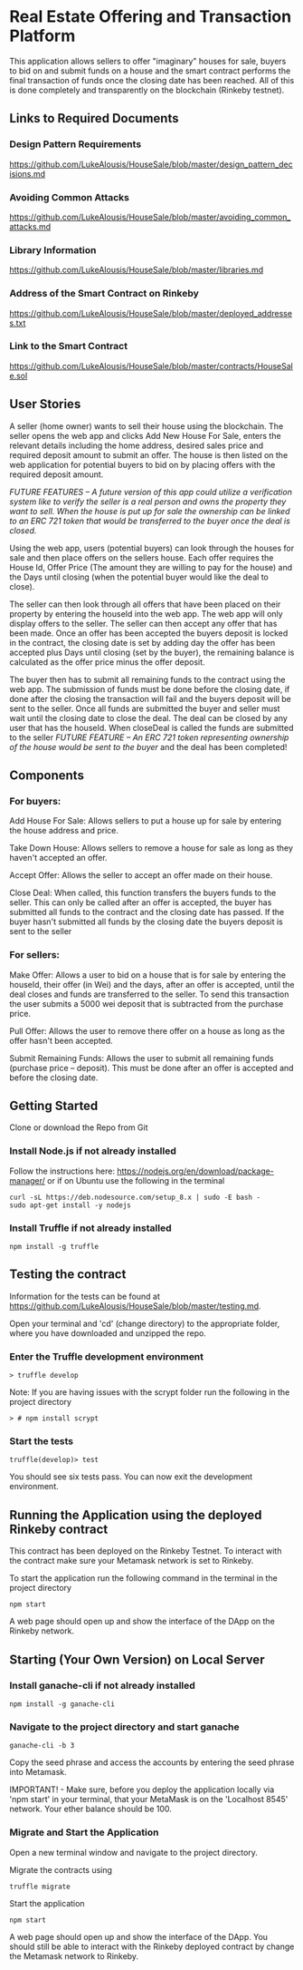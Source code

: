 
# Real Estate Offering and Transaction Platform

This application allows sellers to offer "imaginary" houses for sale, buyers to bid on and submit funds on a house and the smart contract performs the final transaction of funds once the closing date has been reached. All of this is done completely and transparently on the blockchain (Rinkeby testnet).

## Links to Required Documents
### Design Pattern Requirements
https://github.com/LukeAlousis/HouseSale/blob/master/design_pattern_decisions.md
### Avoiding Common Attacks
https://github.com/LukeAlousis/HouseSale/blob/master/avoiding_common_attacks.md
### Library Information
https://github.com/LukeAlousis/HouseSale/blob/master/libraries.md
### Address of the Smart Contract on Rinkeby
https://github.com/LukeAlousis/HouseSale/blob/master/deployed_addresses.txt
### Link to the Smart Contract
https://github.com/LukeAlousis/HouseSale/blob/master/contracts/HouseSale.sol

## User Stories
A seller (home owner) wants to sell their house using the blockchain. The seller opens the web app and clicks Add New House For Sale, enters the relevant details including the home address, desired sales price and required deposit amount to submit an offer. The house is then listed on the web application for potential buyers to bid on by placing offers with the required deposit amount.

*FUTURE FEATURES – A future version of this app could utilize a verification system like to verify the seller is a real person and owns the property they want to sell. When the house is put up for sale the ownership can be linked to an ERC 721 token that would be transferred to the buyer once the deal is closed.*

Using the web app, users (potential buyers) can look through the houses for sale and then place offers on the sellers house. Each offer requires the House Id, Offer Price (The amount they are willing to pay for the house) and the Days until closing (when the potential buyer would like the deal to close).

The seller can then look through all offers that have been placed on their property by entering the houseId into the web app. The web app will only display offers to the seller. The seller can then accept any offer that has been made. Once an offer has been accepted the buyers deposit is locked in the contract, the closing date is set by adding day the offer has been accepted plus Days until closing (set by the buyer), the remaining balance is calculated as the offer price minus the offer deposit.

The buyer then has to submit all remaining funds to the contract using the web app. The submission of funds must be done before the closing date, if done after the closing the transaction will fail and the buyers deposit will be sent to the seller. Once all funds are submitted the buyer and seller must wait until the closing date to close the deal. The deal can be closed by any user that has the houseId. When closeDeal is called the funds are submitted to the seller *FUTURE FEATURE – An ERC 721 token representing ownership of the house would be sent to the buyer* and the deal has been completed!

## Components

### For buyers:
Add House For Sale: Allows sellers to put a house up for sale by entering the house address and price.

Take Down House: Allows sellers to remove a house for sale as long as they haven't accepted an offer.

Accept Offer: Allows the seller to accept an offer made on their house.

Close Deal: When called, this function transfers the buyers funds to the seller. This can only be called after an offer is accepted, the buyer has submitted all funds to the contract and the closing date has passed. If the buyer hasn't submitted all funds by the closing date the buyers deposit is sent to the seller

### For sellers:
Make Offer: Allows a user to bid on a house that is for sale by entering the houseId, their offer (in Wei) and the days, after an offer is accepted, until the deal closes and funds are transferred to the seller. To send this transaction the user submits a 5000 wei deposit that is subtracted from the purchase price.

Pull Offer: Allows the user to remove there offer on a house as long as the offer hasn't been accepted.

Submit Remaining Funds: Allows the user to submit all remaining funds (purchase price – deposit). This must be done after an offer is accepted and before the closing date.


## Getting Started

Clone or download the Repo from Git

### Install Node.js if not already installed

Follow the instructions here: https://nodejs.org/en/download/package-manager/ or if on Ubuntu use the following in the terminal
```
curl -sL https://deb.nodesource.com/setup_8.x | sudo -E bash -
sudo apt-get install -y nodejs

```

### Install Truffle if not already installed
```
npm install -g truffle
```

## Testing the contract
Information for the tests can be found at https://github.com/LukeAlousis/HouseSale/blob/master/testing.md. 

Open your terminal and 'cd' (change directory) to the appropriate folder, where you have downloaded and unzipped the repo.

### Enter the Truffle development environment
```
> truffle develop
```
Note: If you are having issues with the scrypt folder run the following in the project directory
```
> # npm install scrypt
```

### Start the tests
```
truffle(develop)> test
```
You should see six tests pass. You can now exit the development environment.

## Running the Application using the deployed Rinkeby contract
This contract has been deployed on the Rinkeby Testnet. To interact with the contract make sure your Metamask network is set to Rinkeby.

To start the application run the following command in the terminal in the project directory 
```
npm start
```

A web page should open up and show the interface of the DApp on the Rinkeby network.

## Starting (Your Own Version) on Local Server
### Install ganache-cli if not already installed
```
npm install -g ganache-cli
```
### Navigate to the project directory and start ganache
```
ganache-cli -b 3
```
Copy the seed phrase and access the accounts by entering the seed phrase into Metamask. 

IMPORTANT! - Make sure, before you deploy the application locally via 'npm start' in your terminal, that your MetaMask is on the 'Localhost 8545' network. Your ether balance should be 100.

### Migrate and Start the Application

Open a new terminal window and navigate to the project directory.

Migrate the contracts using
```
truffle migrate
```

Start the application
```
npm start
```
A web page should open up and show the interface of the DApp. You should still be able to interact with the Rinkeby deployed contract by change the Metamask network to Rinkeby.

